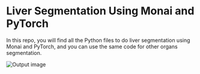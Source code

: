# Liver Segmentation Using Monai and PyTorch
In this repo, you will find all the Python files to do liver segmentation using Monai and PyTorch, and you can use the same code for other organs segmentation.

![Output image](https://github.com/amine0110/Liver-Segmentation-Using-Monai-and-PyTorch/tree/main/images/liver_segmentation.PNG)
